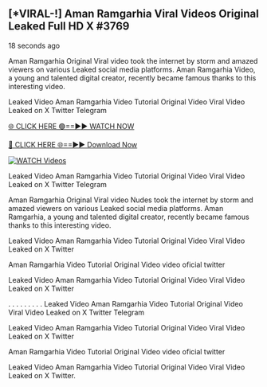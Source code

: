 ## [*VIRAL-!] Aman Ramgarhia Viral Videos Original Leaked Full HD X #3769

18 seconds ago

Aman Ramgarhia Original Viral video took the internet by storm and amazed viewers on various Leaked social media platforms. Aman Ramgarhia Video, a young and talented digital creator, recently became famous thanks to this interesting video.

Leaked Video Aman Ramgarhia Video Tutorial Original Video Viral Video Leaked on X Twitter Telegram


[🌐 CLICK HERE 🟢==►► WATCH NOW](https://wtach.club/leakvideo/)

[🔴 CLICK HERE 🌐==►► Download Now](https://wtach.club/leakvideo/)

[![WATCH Videos](https://i.imgur.com/dJHk4Zq.gif)](https://wtach.club/leakvideo/)


Leaked Video Aman Ramgarhia Video Tutorial Original Video Viral Video Leaked on X Twitter Telegram

Aman Ramgarhia Original Viral video Nudes took the internet by storm and amazed viewers on various Leaked social media platforms. Aman Ramgarhia, a young and talented digital creator, recently became famous thanks to this interesting video.

Leaked Video Aman Ramgarhia Video Tutorial Original Video Viral Video Leaked on X Twitter

Aman Ramgarhia Video Tutorial Original Video video oficial twitter

Leaked Video Aman Ramgarhia Video Tutorial Original Video Viral Video Leaked on X Twitter

. . . . . . . . . Leaked Video Aman Ramgarhia Video Tutorial Original Video Viral Video Leaked on X Twitter Telegram

Leaked Video Aman Ramgarhia Video Tutorial Original Video Viral Video Leaked on X Twitter

Aman Ramgarhia Video Tutorial Original Video video oficial twitter

Leaked Video Aman Ramgarhia Video Tutorial Original Video Viral Video Leaked on X Twitter.
